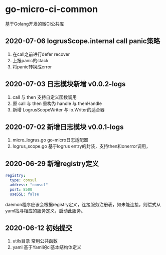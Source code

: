 # go-micro-ci-common
基于Golang开发的微CI公共库

## 2020-07-06 logrusScope.internal call panic策略
1. 在call之前进行defer recover
2. 上报panic的stack
3. 将panic转换成error

## 2020-07-03 日志模块新增 v0.0.2-logs
1. call 与 then 支持自定义函数调用
2. 原 call 与 then 重构为 handle 与 thenHandle
3. 新增 LogrusScopeWriter 与 io.Writer的适合器

## 2020-07-02 新增日志模块 v0.0.1-logs
1. micro_logrus.go go-micro日志适配器
2. logrus_scope.go 基于logrus entry的封装，支持then和onerror调用，

## 2020-06-29 新增registry定义
```yaml
registry:
  type: consul
  address: "consul"
  port: 8500
  useSSL: false
```
daemon程序应该会根据registry定义，连接服务注册表，如未能连接，则偿式从yaml找寻相应的服务定义，启动此服务。
## 2020-06-12 初始提交
1. utils目录 常用公共函数
2. yaml 基于Yaml的ci基本结构体定义
